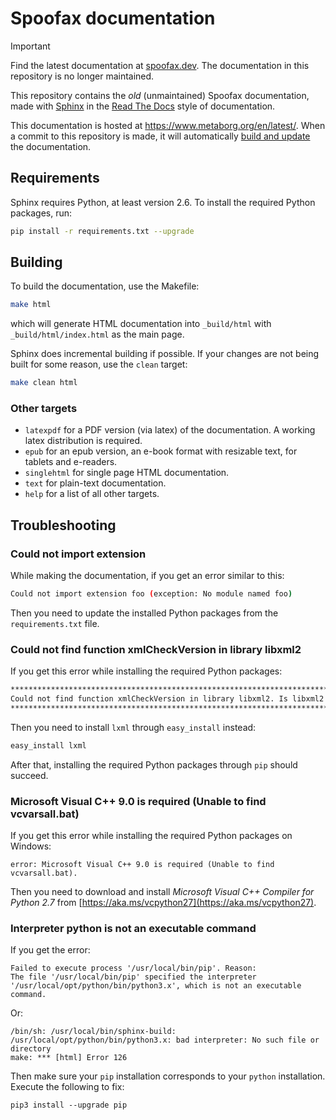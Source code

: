 # Spoofax documentation

> [!IMPORTANT]
> Find the latest documentation at [spoofax.dev](https://spoofax.dev/). The documentation in this repository is no longer maintained.

This repository contains the _old_ (unmaintained) Spoofax documentation, made with [Sphinx](https://www.sphinx-doc.org/en/stable/) in the [Read The Docs](https://docs.readthedocs.io/en/latest/index.html) style of documentation.

This documentation is hosted at https://www.metaborg.org/en/latest/.
When a commit to this repository is made, it will automatically [build and update](https://readthedocs.org/projects/spoofax/builds/) the documentation.

## Requirements

Sphinx requires Python, at least version 2.6. To install the required Python packages, run:

```bash
pip install -r requirements.txt --upgrade
```

## Building

To build the documentation, use the Makefile:

```bash
make html
```

which will generate HTML documentation into `_build/html` with `_build/html/index.html` as the main page.

Sphinx does incremental building if possible. If your changes are not being built for some reason, use the `clean` target:

```bash
make clean html
```

### Other targets

* `latexpdf` for a PDF version (via latex) of the documentation. A working latex distribution is required.
* `epub` for an epub version, an e-book format with resizable text, for tablets and e-readers.
* `singlehtml` for single page HTML documentation.
* `text` for plain-text documentation.
* `help` for a list of all other targets.

## Troubleshooting

### Could not import extension

While making the documentation, if you get an error similar to this:

```bash
Could not import extension foo (exception: No module named foo)
```

Then you need to update the installed Python packages from the `requirements.txt` file.

### Could not find function xmlCheckVersion in library libxml2

If you get this error while installing the required Python packages:

```bash
*********************************************************************************
Could not find function xmlCheckVersion in library libxml2. Is libxml2 installed?
*********************************************************************************
```

Then you need to install `lxml` through `easy_install` instead:

```bash
easy_install lxml
```

After that, installing the required Python packages through `pip` should succeed.

### Microsoft Visual C++ 9.0 is required (Unable to find vcvarsall.bat)

If you get this error while installing the required Python packages on Windows:

```
error: Microsoft Visual C++ 9.0 is required (Unable to find vcvarsall.bat).
```

Then you need to download and install _Microsoft Visual C++ Compiler
for Python 2.7_ from [https://aka.ms/vcpython27](https://aka.ms/vcpython27).


### Interpreter python is not an executable command
If you get the error:

```
Failed to execute process '/usr/local/bin/pip'. Reason:
The file '/usr/local/bin/pip' specified the interpreter '/usr/local/opt/python/bin/python3.x', which is not an executable command.
```

Or:

```
/bin/sh: /usr/local/bin/sphinx-build: /usr/local/opt/python/bin/python3.x: bad interpreter: No such file or directory
make: *** [html] Error 126
```

Then make sure your `pip` installation corresponds to your `python` installation. Execute the following to fix:

```
pip3 install --upgrade pip
```